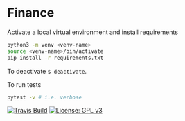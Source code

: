 # Finance

Activate a local virtual environment and install requirements
```bash
python3 -m venv <venv-name>
source <venv-name>/bin/activate
pip install -r requirements.txt
```

To deactivate `$ deactivate`.

To run tests
```bash
pytest -v # i.e. verbose
```
[![Travis Build](https://img.shields.io/travis/TravisRobson/Finance)](https://github.com/TravisRobson/Finance)
[![License: GPL v3](https://img.shields.io/badge/License-GPLv3-blue.svg)](https://www.gnu.org/licenses/gpl-3.0)